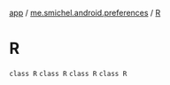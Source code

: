 [app](../../index.md) / [me.smichel.android.preferences](../index.md) / [R](.)

# R

`class R`
`class R`
`class R`
`class R`